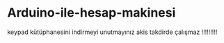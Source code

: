 # Arduino-ile-hesap-makinesi


keypad kütüphanesini indirmeyi unutmayınız akis takdirde çalışmaz !!!!!!!!!
